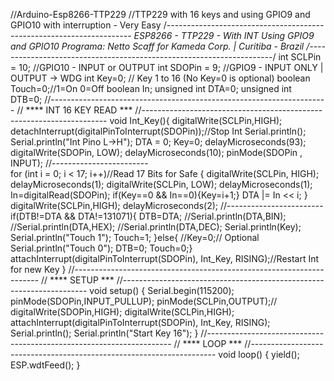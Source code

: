//Arduino-Esp8266-TTP229
//TTP229 with 16 keys and using GPIO9 and GPIO10 with interruption - Very Easy
/*---------------------------------------------------------------------
      ESP8266 - TTP229 - With INT Using GPIO9 and GPIO10
Programa: Netto Scaff for Kameda Corp.  |  Curitiba - Brazil
/---------------------------------------------------------------------*/
int     SCLPin = 10;  //GPIO10 - INPUT or OUTPUT
int     SDOPin = 9;   //GPIO9 - INPUT ONLY | OUTPUT -> WDG
int     Key=0; //  Key 1 to 16 (No Key=0 is optional)
boolean Touch=0;//1=On 0=Off
boolean In;
unsigned int DTA=0;
unsigned int DTB=0;
//---------------------------------------------------------------------
//    **** INT 16 KEY READ ***
//---------------------------------------------------------------------
void Int_Key(){
  digitalWrite(SCLPin,HIGH);
  detachInterrupt(digitalPinToInterrupt(SDOPin));//Stop Int
  Serial.println();
  Serial.println("Int Pino L->H");
  DTA = 0;
  Key=0;
  delayMicroseconds(93);
  digitalWrite(SDOPin, LOW);
  delayMicroseconds(10);
  pinMode(SDOPin , INPUT);
  //------------------------            
  for (int i = 0; i < 17; i++)//Read 17 Bits for Safe
  { digitalWrite(SCLPin, HIGH);
    delayMicroseconds(1);
    digitalWrite(SCLPin, LOW);
    delayMicroseconds(1);
    In=digitalRead(SDOPin);
    if(Key==0 && In==0){Key=i+1;}
    DTA |= In << i;
  }
  digitalWrite(SCLPin,HIGH);
  delayMicroseconds(2);
  //------------------------
  if(DTB!=DTA && DTA!=131071){
    DTB=DTA;
    //Serial.println(DTA,BIN);
    //Serial.println(DTA,HEX);
    //Serial.println(DTA,DEC);
    Serial.println(Key);
    Serial.println("Touch 1");
    Touch=1;
    }else{
    //Key=0;// Optional
    Serial.println("Touch 0");
    DTB=0;
    Touch=0;}
  attachInterrupt(digitalPinToInterrupt(SDOPin), Int_Key, RISING);//Restart Int for new Key
}
//---------------------------------------------------------------------
//    **** SETUP ***
//---------------------------------------------------------------------
void setup() {
  Serial.begin(115200);
  pinMode(SDOPin,INPUT_PULLUP);
  pinMode(SCLPin,OUTPUT);//
  digitalWrite(SDOPin,HIGH);
  digitalWrite(SCLPin,HIGH);
  attachInterrupt(digitalPinToInterrupt(SDOPin), Int_Key, RISING);
  Serial.println();
  Serial.println("Start Key 16");
}
//---------------------------------------------------------------------
//    **** LOOP ***
//---------------------------------------------------------------------
void loop() {
 yield();
 ESP.wdtFeed(); 
}
